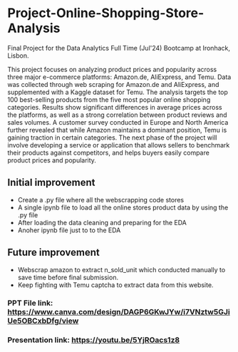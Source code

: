 # Project-Online-Shopping-Store-Analysis
Final Project for the Data Analytics Full Time (Jul'24) Bootcamp at Ironhack, Lisbon.

This project focuses on analyzing product prices and popularity across three major e-commerce platforms: Amazon.de, AliExpress, and Temu. Data was collected through web scraping for Amazon.de and AliExpress, and supplemented with a Kaggle dataset for Temu. The analysis targets the top 100 best-selling products from the five most popular online shopping categories. Results show significant differences in average prices across the platforms, as well as a strong correlation between product reviews and sales volumes. A customer survey conducted in Europe and North America further revealed that while Amazon maintains a dominant position, Temu is gaining traction in certain categories. The next phase of the project will involve developing a service or application that allows sellers to benchmark their products against competitors, and helps buyers easily compare product prices and popularity.


## Initial improvement
- Create a .py file where all the webscrapping code stores
- A single ipynb file to load all the online stores product data by using the .py file
- After loading the data cleaning and preparing for the EDA
- Anoher ipynb file just to to the EDA

## Future improvement
- Webscrap amazon to extract n_sold_unit which conducted manually to save time before final submission.
- Keep fighting with Temu captcha to extract data from this website. 

### PPT File link: https://www.canva.com/design/DAGP6GKwJYw/i7VNztw5GJiUe5OBCxbDfg/view

### Presentation link: https://youtu.be/5YjROacs1z8
